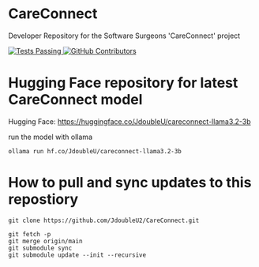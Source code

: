 # CareConnect
Developer Repository for the Software Surgeons 'CareConnect' project 


<a href="https://github.com/JdoubleU2/CareConnect/actions">
    <img alt="Tests Passing" src="https://github.com/JdoubleU2/CareConnect/workflows/Snowflake%20Snowpark%20CI/CD%20Prod/badge.svg" />
</a>
<a href="https://github.com/JdoubleU2/CareConnect/graphs/contributors">
    <img alt="GitHub Contributors" src="https://img.shields.io/github/contributors/JdoubleU2/CareConnect" />
</a>


# Hugging Face repository for latest CareConnect model

Hugging Face: https://huggingface.co/JdoubleU/careconnect-llama3.2-3b

run the model with ollama 
    
    ollama run hf.co/JdoubleU/careconnect-llama3.2-3b

# How to pull and sync updates to this repostiory 
    git clone https://github.com/JdoubleU2/CareConnect.git

    git fetch -p
    git merge origin/main
    git submodule sync
    git submodule update --init --recursive

